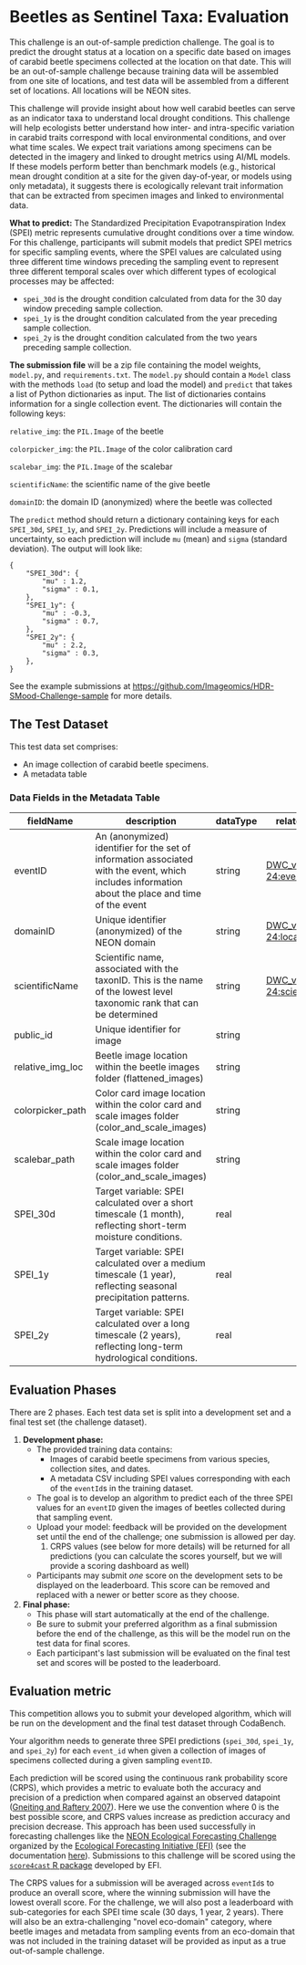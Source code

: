 # Beetles as Sentinel Taxa: Evaluation
This challenge is an out-of-sample prediction challenge. The goal is to predict the drought status at a location on a specific date based on images of carabid beetle specimens collected at the location on that date. This will be an out-of-sample challenge because training data will be assembled from one site of locations, and test data will be assembled from a different set of locations. All locations will be NEON sites.

This challenge will provide insight about how well carabid beetles can serve as an indicator taxa to understand local drought conditions. This challenge will help ecologists better understand how inter- and intra-specific variation in carabid traits correspond with local environmental conditions, and over what time scales. We expect trait variations among specimens can be detected in the imagery and linked to drought metrics using AI/ML models. If these models perform better than benchmark models (e.g., historical mean drought condition at a site for the given day-of-year, or models using only metadata), it suggests there is ecologically relevant trait information that can be extracted from specimen images and linked to environmental data. 

**What to predict:** The Standardized Precipitation Evapotranspiration Index (SPEI) metric represents cumulative drought conditions over a time window. For this challenge, participants will submit models that predict SPEI metrics for specific sampling events, where the SPEI values are calculated using three different time windows preceding the sampling event to represent three different temporal scales over which different types of ecological processes may be affected: 
- `spei_30d` is the drought condition calculated from data for the 30 day window preceding sample collection.
- `spei_1y` is the drought condition calculated from the year preceding sample collection.
- `spei_2y` is the drought condition calculated from the two years preceding sample collection.

**The submission file** will be a zip file containing the model weights, `model.py`, and `requirements.txt`. The `model.py` should contain a `Model` class with the methods `load` (to setup and load the model) and `predict` that takes a list of Python dictionaries as input. The list of dictionaries contains information for a single collection event. The dictionaries will contain the following keys:

`relative_img`: the `PIL.Image` of the beetle

`colorpicker_img`: the `PIL.Image` of the color calibration card

`scalebar_img`: the `PIL.Image` of the scalebar

`scientificName`: the scientific name of the give beetle

`domainID`: the domain ID (anonymized) where the beetle was collected

The `predict` method should return a dictionary containing keys for each `SPEI_30d`, `SPEI_1y`, and `SPEI_2y`. Predictions will include a measure of uncertainty, so each prediction will include `mu` (mean) and `sigma` (standard deviation). The output will look like:
```
{
    "SPEI_30d": {
        "mu" : 1.2,
        "sigma" : 0.1,
    },
    "SPEI_1y": {
        "mu" : -0.3,
        "sigma" : 0.7,
    },
    "SPEI_2y": {
        "mu" : 2.2,
        "sigma" : 0.3,
    },
}
```


See the example submissions at https://github.com/Imageomics/HDR-SMood-Challenge-sample for more details.

## The Test Dataset
This test data set comprises:
- An image collection of carabid beetle specimens.
- A metadata table

### Data Fields in the Metadata Table
| fieldName | description | dataType | relatedTerms |
|---|---|---|---|
| eventID | An (anonymized) identifier for the set of information associated with the event, which includes information about the place and time of the event | string | [DWC_v2009-04-24:eventID](http://rs.tdwg.org/dwc/terms/history/index.htm#eventID-2009-04-24)
| domainID | Unique identifier (anonymized) of the NEON domain | string | [DWC_v2009-04-24:locationID](http://rs.tdwg.org/dwc/terms/history/index.htm#locationID-2009-04-24)
| scientificName | Scientific name, associated with the taxonID. This is the name of the lowest level taxonomic rank that can be determined | string | [DWC_v2009-04-24:scientificName](http://tdwg.github.io/dwc/terms/history/index.htm#scientificName-2009-09-21)
| public_id | Unique identifier for image | string  | |
| relative_img_loc | Beetle image location within the beetle images folder (flattened_images) | string | |
| colorpicker_path | Color card image location within the color card and scale images folder (color_and_scale_images) | string | |
| scalebar_path | Scale image location within the color card and scale images folder (color_and_scale_images) | string | |
| SPEI_30d | Target variable: SPEI calculated over a short timescale (1 month), reflecting short-term moisture conditions. | real | |
| SPEI_1y | Target variable: SPEI calculated over a medium timescale (1 year), reflecting seasonal precipitation patterns. | real | |
| SPEI_2y | Target variable: SPEI calculated over a long timescale (2 years), reflecting long-term hydrological conditions. | real | |

## Evaluation Phases
There are 2 phases. Each test data set is split into a development set and a final test set (the challenge dataset).  
1. **Development phase:**
	* The provided training data contains:
		- Images of carabid beetle specimens from various species, collection sites, and dates.
		- A metadata CSV including SPEI values corresponding with each of the `eventId`s in the training dataset. 
	* The goal is to develop an algorithm to predict each of the three SPEI values for an `eventID` given the images of beetles collected during that sampling event.
	* Upload your model: feedback will be provided on the development set until the end of the challenge; one submission is allowed per day.
		1. CRPS values (see below for more details) will be returned for all predictions (you can calculate the scores yourself, but we will provide a scoring dashboard as well) 
	* Participants may submit _one_ score on the development sets to be displayed on the leaderboard. This score can be removed and replaced with a newer or better score as they choose.
2. **Final phase:**
	* This phase will start automatically at the end of the challenge.
 	* Be sure to submit your preferred algorithm as a final submission before the end of the challenge, as this will be the model run on the test data for final scores.
	* Each participant's last submission will be evaluated on the final test set and scores will be posted to the leaderboard. 

## Evaluation metric

This competition allows you to submit your developed algorithm, which will be run on the development and the final test dataset through CodaBench.

Your algorithm needs to generate three SPEI predictions (`spei_30d`, `spei_1y`, and `spei_2y`) for each `event_id` when given a collection of images of specimens collected during a given sampling `eventID`. 

Each prediction will be scored using the continuous rank probability score (CRPS), which provides a metric to evaluate both the accuracy and precision of a prediction when compared against an observed datapoint ([Gneiting and Raftery 2007](https://doi.org/10.1198/016214506000001437)). Here we use the convention where 0 is the best possible score, and CRPS values increase as prediction accuracy and precision decrease. This approach has been used successfully in forecasting challenges like the [NEON Ecological Forecasting Challenge](https://projects.ecoforecast.org/neon4cast-ci/) organized by the [Ecological Forecasting Initiative (EFI)](https://ecoforecast.org/) (see the documentation [here](https://projects.ecoforecast.org/neon4cast-docs/Evaluation.html)). Submissions to this challenge will be scored using the [`score4cast` R package](https://github.com/eco4cast/score4cast) developed by EFI. 

The CRPS values for a submission will be averaged across `eventId`s to produce an overall score, where the winning submission will have the lowest overall score. For the challenge, we will also post a leaderboard with sub-categories for each SPEI time scale (30 days, 1 year, 2 years). There will also be an extra-challenging "novel eco-domain" category, where beetle images and metadata from sampling events from an eco-domain that was not included in the training dataset will be provided as input as a true out-of-sample challenge. 


